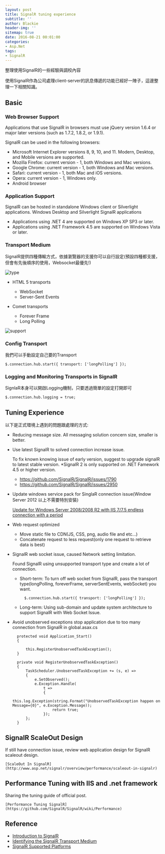 ```yaml
---
layout: post
title: SignalR tuning experience
subtitle: ''
author: Blackie
header-img: ''
sitemap: true
date: 2016-08-21 00:01:00
categories:
- Asp.Net
tags:
- SignalR
---
```


整理使用SignalR的一些經驗與調校內容

<!-- More -->

使用SignalR作為公司處理client-server的訊息傳遞的功能已經好一陣子，這邊整理一下相關知識。

## Basic ##

### Web Browser Support ###

Applications that use SignalR in browsers must use jQuery version 1.6.4 or major later versions (such as 1.7.2, 1.8.2, or 1.9.1).

SignalR can be used in the following browsers:

- Microsoft Internet Explorer versions 8, 9, 10, and 11. Modern, Desktop, and Mobile versions are supported.
- Mozilla Firefox: current version - 1, both Windows and Mac versions.
- Google Chrome: current version - 1, both Windows and Mac versions.
- Safari: current version - 1, both Mac and iOS versions.
- Opera: current version - 1, Windows only.
- Android browser

### Application Support ###

SignalR can be hosted in standalone Windows client or Silverlight applications. Windows Desktop and Silverlight SignalR applications

- Applications using .NET 4 are supported on Windows XP SP3 or later.
- Applications using .NET Framework 4.5 are supported on Windows Vista or later.

### Transport Medium ###

SignalR提供四種傳輸方式，依據瀏覽器的支援你可以自行設定(預設四種都支援，但會有先後順序的使用，Websocket最優先!)

![type](http://blackie1019.github.io/2016/08/21/signalr-tuning-experience/type.png)

- HTML 5 transports
	- WebSocket
	- Server-Sent Events

- Comet transports
	- Forever Frame
	- Long Polling

![support](http://blackie1019.github.io/2016/08/21/signalr-tuning-experience/support.png)

### Config Transport ###

我們可以手動設定自己要的Transport

	$.connection.hub.start({ transport: ['longPolling'] });

### Logging and Monitoring Transports in SignalR ###

SignlaR本身可以開啟Logging機制，只要透過簡單的設定打開即可

	$.connection.hub.logging = true;

## Tuning Experience ##

以下是正式環境上遇到的問題跟處理的方式:


- Reducing message size. All messaging solution concern size, smaller is better.
- Use latest SignalR to solved connection increase issue.

	To fix known knowing issue of early version, suggest to upgrade signalR to latest stable version. *SignalR 2 is only supported on .NET Famework 4.5 or higher version.

	- https://github.com/SignalR/SignalR/issues/1790
	- https://github.com/SignalR/SignalR/issues/2950
	
- Update windows service pack for SinglaR connection issue(Window Server 2012 以上不需要特別安裝)

	[Update for Windows Server 2008/2008 R2 with IIS 7/7.5 endless connection with a period](https://support.microsoft.com/en-us/kb/980368)

- Web request optimized
	
	- Move static file to CDN(JS, CSS, png, audio file and etc…)
	- Concatenate request to less request(only one request to retrieve data is best)
	
- SignalR web socket issue, caused Network setting limitation.
	
	Found SignalR using unsupported transport type and create a lot of connection.

	- Short-term: To turn off web socket from SignalR, pass the transport type(longPolling, foreverFrame, serverSentEvents, webSocket) you want.
			
			$.connection.hub.start({ transport: ['longPolling'] });

	- Long-term: Using sub-domain and update system architecture to support SignalR with Web Socket Issue.
	
- Avoid unobserved exceptions stop application due to too many connection from SignalR in global.asax.cs

        protected void Application_Start()
        {

        	this.RegisterUnobservedTaskException();
		}

		private void RegisterUnobservedTaskException()
		{
		    TaskScheduler.UnobservedTaskException += (s, e) =>
		    {
		        e.SetObserved();
		        e.Exception.Handle(
		            t =>
		            {
		                this.log.Exception(string.Format("UnobservedTaskException happen on Message={0}", e.Exception.Message));
		                return true;
		            });
		    };
		}

## SignalR ScaleOut Design ##

If still have connection issue, review web application design for SignalR scaleout design.

	[ScaleOut In SignalR](http://www.asp.net/signalr/overview/performance/scaleout-in-signalr)

## Performance Tuning with IIS and .net framework ##

Sharing the tuning guide of official post.

	[Performance Tuning SignalR](https://github.com/SignalR/SignalR/wiki/Performance)

## Reference ##

- [Introduction to SignalR](http://www.asp.net/signalr/overview/getting-started/introduction-to-signalr)
- [Identifying the SignalR Transport Medium](http://dailydotnettips.com/2014/03/20/identifying-the-signalr-transport-medium/)
- [SignalR Supported Platforms](http://www.asp.net/signalr/overview/getting-started/supported-platforms)